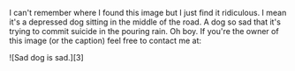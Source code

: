 

I can't remember where I found this image but I just find it ridiculous. I mean it's a depressed dog sitting in the middle of the road. A dog so sad that it's trying to commit suicide in the pouring rain. Oh boy. If you're the owner of this image (or the caption) feel free to contact me at: 



![Sad dog is sad.][3]






